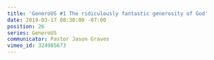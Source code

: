 ```yaml
---
title: 'GeneroUS #1 The ridiculously fantastic generosity of God'
date: 2019-03-17 08:30:00 -07:00
position: 26
series: GeneroUS
communicator: Pastor Jason Graves
vimeo_id: 324985673
---
```


